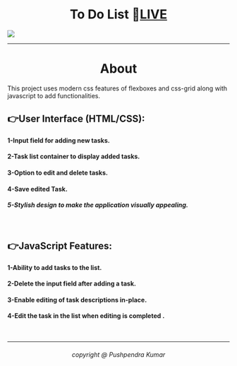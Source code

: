 <h1 align="center">To Do List 🔴<a href="https://pushpendra1723.github.io/To-Do-List/">LIVE</a></h1>
<img src="https://github.com/Pushpendra1723/To-Do-List/assets/94159743/18b5b523-9fc5-41cd-a967-a230e135de49">
<hr>
<h1 align="center">About</h1>
This project uses modern css features of flexboxes and css-grid along with javascript to add functionalities.
<br>
<h2><strong>👉User Interface (HTML/CSS):</strong></h2>

<h4>1-Input field for adding new tasks.</h4>
<h4>2-Task list container to display added tasks.</h4>
<h4>3-Option to edit and delete tasks.</h4>
<h4>4-Save edited Task.</h4>
<h5>5-Stylish design to make the application visually appealing.</h5>
<br>
<h2><strong>👉JavaScript Features:</strong></h2>

<h4>1-Ability to add tasks to the list.</h4>
<h4>2-Delete the input field after adding a task.</h4>
<h4>3-Enable editing of task descriptions in-place.</h4>
<h4>4-Edit the task in the list when editing is completed .</h4>
<br>
<hr>
<h6 align="center">copyright @ Pushpendra Kumar</h6>



